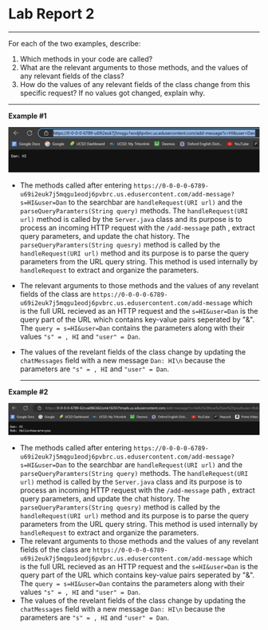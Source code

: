 # Lab Report 2

---

For each of the two examples, describe:

1. Which methods in your code are called?
2. What are the relevant arguments to those methods, and the values of any relevant fields of the class?
3. How do the values of any relevant fields of the class change from this specific request? If no values got changed, explain why.

---

**Example #1**

![Image](https://github.com/dacamp20/cse15l-lab-reports/blob/main/Screenshot%202024-01-27%20232209.jpg?raw=true)

- The methods called after entering `https://0-0-0-0-6789-u69i2euk7j5mqgu1eodj6pvbrc.us.edusercontent.com/add-message?s=HI&user=Dan` to the searchbar are `handleRequest(URI url)` and the `parseQueryParamters(String query)` methods. The `handleRequest(URI url)` method is called by the `Server.java` class and its purpose is to process an incoming HTTP request with the `/add-message` path , extract query parameters, and update the chat history. The `parseQueryParamters(String quesry)` method is called by the `handleRequest(URI url)` method and its purpose is to parse the query parameters from the URL query string. This method is used internally by `handleRequest` to extract and organize the parameters.
- The relevant arguments to those methods and the values of any revelant fields of the class are `https://0-0-0-0-6789-u69i2euk7j5mqgu1eodj6pvbrc.us.edusercontent.com/add-message` which is the full URL recieved as an HTTP request and the `s=HI&user=Dan` is the query part of the URL which contains key-value pairs seperated by "&". The `query = s=HI&user=Dan` contains the parameters along with their values `"s" = , HI` and `"user" = Dan`.
- The values of the revelant fields of the class change by updating the `chatMessages` field with a new message `Dan: HI\n` because the parameters are `"s" = , HI` and `"user" = Dan`.

  ---

**Example #2**

![Image](https://github.com/dacamp20/cse15l-lab-reports/blob/main/Screenshot%202024-01-28%20003600.jpg?raw=true)

- The methods called after entering `https://0-0-0-0-6789-u69i2euk7j5mqgu1eodj6pvbrc.us.edusercontent.com/add-message?s=HI&user=Dan` to the searchbar are `handleRequest(URI url)` and the `parseQueryParamters(String query)` methods. The `handleRequest(URI url)` method is called by the `Server.java` class and its purpose is to process an incoming HTTP request with the `/add-message` path , extract query parameters, and update the chat history. The `parseQueryParamters(String quesry)` method is called by the `handleRequest(URI url)` method and its purpose is to parse the query parameters from the URL query string. This method is used internally by `handleRequest` to extract and organize the parameters.
- The relevant arguments to those methods and the values of any revelant fields of the class are `https://0-0-0-0-6789-u69i2euk7j5mqgu1eodj6pvbrc.us.edusercontent.com/add-message` which is the full URL recieved as an HTTP request and the `s=HI&user=Dan` is the query part of the URL which contains key-value pairs seperated by "&". The `query = s=HI&user=Dan` contains the parameters along with their values `"s" = , HI` and `"user" = Dan`.
- The values of the revelant fields of the class change by updating the `chatMessages` field with a new message `Dan: HI\n` because the parameters are `"s" = , HI` and `"user" = Dan`.


